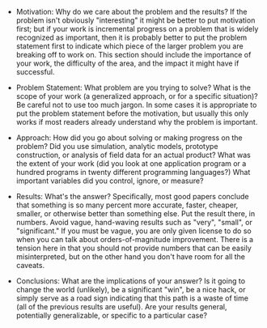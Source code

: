 * Motivation:  Why do we care about the problem and the results? If the problem
isn't obviously "interesting" it might be better to put motivation first;
but if your work is incremental progress on a problem that is widely
recognized as important, then it is probably better to put the
problem statement first to indicate which piece of the larger
problem you are breaking off to work on. This section should
include the importance of your work, the difficulty of the area, and
the impact it might have if successful.

* Problem Statement:  What problem are you trying to solve? What is the scope of your
work (a generalized approach, or for a specific situation)? Be
careful not to use too much jargon. In some cases it is appropriate
to put the problem statement before the motivation, but usually this
only works if most readers already understand why the problem is
important.

* Approach:  How did you go about solving or making progress on the problem?
Did you use simulation, analytic models, prototype construction, or
analysis of field data for an actual product? What was the extent of
your work (did you look at one application program or a hundred
programs in twenty different programming languages?) What
important variables did you control, ignore, or measure?

* Results:  What's the answer? Specifically, most good papers conclude that
something is so many percent more accurate, faster, cheaper,
smaller, or otherwise better than something else. Put the result
there, in numbers. Avoid vague, hand-waving results such as
"very", "small", or "significant." If you must be vague, you are only
given license to do so when you can talk about orders-of-magnitude
improvement. There is a tension here in that you should not provide
numbers that can be easily misinterpreted, but on the other hand
you don't have room for all the caveats.

* Conclusions:  What are the implications of your answer? Is it going to change the
world (unlikely), be a significant "win", be a nice hack, or simply
serve as a road sign indicating that this path is a waste of time (all
of the previous results are useful). Are your results general,
potentially generalizable, or specific to a particular case?